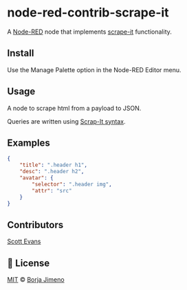 # node-red-contrib-scrape-it

A <a href="http://nodered.org" target="_new">Node-RED</a> node that implements <a href="https://github.com/IonicaBizau/scrape-it">scrape-it</a> functionality.

## Install

Use the Manage Palette option in the Node-RED Editor menu.


## Usage

A node to scrape html from a payload to JSON.

Queries are written using [Scrap-It syntax](https://github.com/IonicaBizau/scrape-it#params-1).

## Examples

```json
{
    "title": ".header h1",
    "desc": ".header h2",
    "avatar": {
        "selector": ".header img",
        "attr": "src"
    }
}
```

## Contributors

[Scott Evans][scott]

## :scroll: License

[MIT][license] © [Borja Jimeno][website]





[license]: https://github.com/borjiso/node-red-contrib-scrape-it/blob/master/LICENSE
[website]: https://borjiso.github.io/
[scott]: https://github.com/scottsweb
